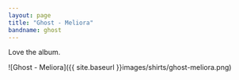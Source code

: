 ```yaml
---
layout: page
title: "Ghost - Meliora"
bandname: ghost
---
```


Love the album.

![Ghost - Meliora]({{ site.baseurl }}images/shirts/ghost-meliora.png)
